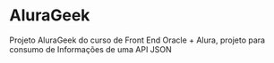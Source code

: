 # AluraGeek
Projeto AluraGeek do curso de Front End Oracle + Alura, projeto para consumo de Informações de uma API JSON 
